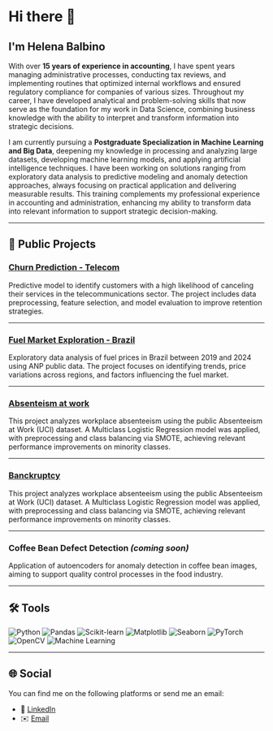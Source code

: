 # Hi there 👋  
## I'm Helena Balbino

With over **15 years of experience in accounting**, I have spent years managing administrative processes, conducting tax reviews, and implementing routines that optimized internal workflows and ensured regulatory compliance for companies of various sizes. Throughout my career, I have developed analytical and problem-solving skills that now serve as the foundation for my work in Data Science, combining business knowledge with the ability to interpret and transform information into strategic decisions.

I am currently pursuing a **Postgraduate Specialization in Machine Learning and Big Data**, deepening my knowledge in processing and analyzing large datasets, developing machine learning models, and applying artificial intelligence techniques. I have been working on solutions ranging from exploratory data analysis to predictive modeling and anomaly detection approaches, always focusing on practical application and delivering measurable results. This training complements my professional experience in accounting and administration, enhancing my ability to transform data into relevant information to support strategic decision-making.

---

## 📂 Public Projects

### [Churn Prediction - Telecom](https://github.com/helena-balbino/x_telecom_part2)  
Predictive model to identify customers with a high likelihood of canceling their services in the telecommunications sector. The project includes data preprocessing, feature selection, and model evaluation to improve retention strategies.

---

### [Fuel Market Exploration - Brazil](https://github.com/helena-balbino/fuel-market-exploration-brazil)  
Exploratory data analysis of fuel prices in Brazil between 2019 and 2024 using ANP public data. The project focuses on identifying trends, price variations across regions, and factors influencing the fuel market.

---

### [Absenteism at work](https://github.com/helena-balbino/absentismo_at_work.git)  
This project analyzes workplace absenteeism using the public Absenteeism at Work (UCI) dataset. A Multiclass Logistic Regression model was applied, with preprocessing and class balancing via SMOTE, achieving relevant performance improvements on minority classes.

---

### [Banckruptcy]((https://github.com/helena-balbino/bankruptcy.git))  
This project analyzes workplace absenteeism using the public Absenteeism at Work (UCI) dataset. A Multiclass Logistic Regression model was applied, with preprocessing and class balancing via SMOTE, achieving relevant performance improvements on minority classes.

---

### Coffee Bean Defect Detection *(coming soon)*  
Application of autoencoders for anomaly detection in coffee bean images, aiming to support quality control processes in the food industry.

---

## 🛠 Tools

![Python](https://img.shields.io/badge/Python-3776AB?style=flat-square&logo=python&logoColor=white)
![Pandas](https://img.shields.io/badge/Pandas-150458?style=flat-square&logo=pandas&logoColor=white)
![Scikit-learn](https://img.shields.io/badge/Scikit--learn-F7931E?style=flat-square&logo=scikit-learn&logoColor=white)
![Matplotlib](https://img.shields.io/badge/Matplotlib-11557c?style=flat-square&logo=plotly&logoColor=white)
![Seaborn](https://img.shields.io/badge/Seaborn-0099cc?style=flat-square&logoColor=white)
![PyTorch](https://img.shields.io/badge/PyTorch-EE4C2C?style=flat-square&logo=pytorch&logoColor=white)
![OpenCV](https://img.shields.io/badge/OpenCV-5C3EE8?style=flat-square&logo=opencv&logoColor=white)
![Machine Learning](https://img.shields.io/badge/Machine%20Learning-102230?style=flat-square&logo=tensorflow&logoColor=white)

---
## 🌐 Social 

You can find me on the following platforms or send me an email:

- 👤 [LinkedIn](https://linkedin.com/in/helena-balbino)
- ✉️ [Email](mailto:helenabalbino1@gmail.com)
